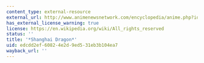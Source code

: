 ```yaml
---
content_type: external-resource
external_url: http://www.animenewsnetwork.com/encyclopedia/anime.php?id=5840
has_external_license_warning: true
license: https://en.wikipedia.org/wiki/All_rights_reserved
status: ''
title: '*Shanghai Dragon*'
uid: edcdd2ef-6082-4e2d-9ed5-31eb3b104ea7
wayback_url: ''
---
```

